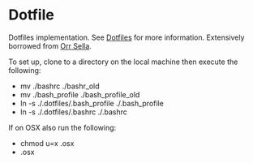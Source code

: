 # Dotfile

Dotfiles implementation. See [Dotfiles](https://dotfiles.github.io/) for more information. Extensively borrowed from
[Orr Sella](https://github.com/orrsella/dotfiles).

To set up, clone to a directory on the local machine then execute the following:
* mv ./bashrc ./bashr_old
* mv ./bash_profile ./bash_profile_old
* ln -s ./.dotfiles/.bash_profile ./.bash_profile
* ln -s ./.dotfiles/.bashrc ./.bashrc

If on OSX also run the following:
* chmod u=x .osx
* .osx
